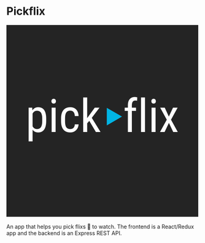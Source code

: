 # Pickflix

![icon](frontend/public/assets/pickflix-logo.png)

An app that helps you pick flixs 🍿 to watch.
The frontend is a React/Redux app and the backend is an Express REST API.
